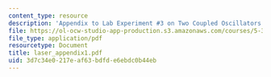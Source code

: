 ```yaml
---
content_type: resource
description: 'Appendix to Lab Experiment #3 on Two Coupled Oscillators.'
file: https://ol-ocw-studio-app-production.s3.amazonaws.com/courses/5-33-advanced-chemical-experimentation-and-instrumentation-fall-2007/3d7c34e0217eaf63bdfde6ebdc0b44eb_laser_appendix1.pdf
file_type: application/pdf
resourcetype: Document
title: laser_appendix1.pdf
uid: 3d7c34e0-217e-af63-bdfd-e6ebdc0b44eb
---
```

